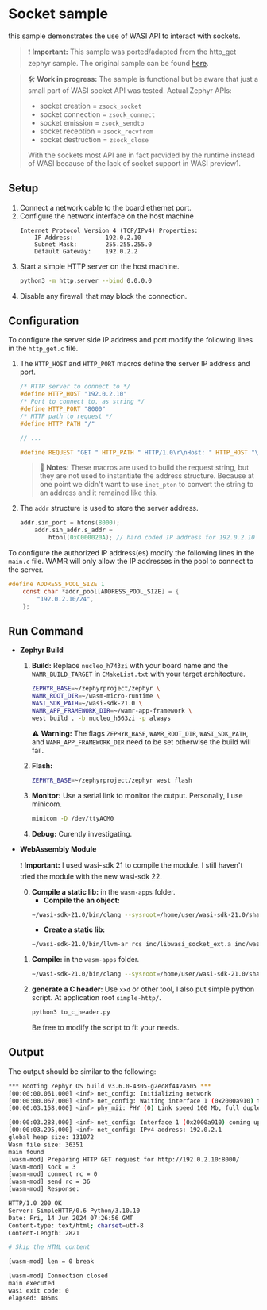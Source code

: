 # Socket sample 
this sample demonstrates the use of WASI API to interact with sockets.

> ❗ **Important:** This sample was ported/adapted from the http_get zephyr sample. The original sample can be found [here]( https://github.com/zephyrproject-rtos/zephyr/blob/main/samples/net/sockets/http_get/src/http_get.c).

> 🛠️ **Work in progress:** The sample is functional but be aware that just a small part of WASI socket API was tested.
> Actual Zephyr APIs: 
> * socket creation = `zsock_socket`
> * socket connection = `zsock_connect`
> * socket emission = `zsock_sendto`
> * socket reception = `zsock_recvfrom`
> * socket destruction = `zsock_close`
>
> With the sockets most API are in fact provided by the runtime instead of WASI because of the lack of socket support in WASI preview1.

## Setup
1. Connect a network cable to the board ethernet port.
2. Configure the network interface on the host machine
    ```
    Internet Protocol Version 4 (TCP/IPv4) Properties:
        IP Address:         192.0.2.10
        Subnet Mask:        255.255.255.0
        Default Gateway:    192.0.2.2
    ```
3. Start a simple HTTP server on the host machine.
    ```bash
    python3 -m http.server --bind 0.0.0.0
    ```
4. Disable any firewall that may block the connection.

## Configuration
To configure the server side IP address and port modify the following lines in the `http_get.c` file.

1. The `HTTP_HOST` and `HTTP_PORT` macros define the server IP address and port.
    ```c
    /* HTTP server to connect to */
    #define HTTP_HOST "192.0.2.10"
    /* Port to connect to, as string */
    #define HTTP_PORT "8000"
    /* HTTP path to request */
    #define HTTP_PATH "/"

    // ...

    #define REQUEST "GET " HTTP_PATH " HTTP/1.0\r\nHost: " HTTP_HOST "\r\n\r\n"
    ```
    > 📄 **Notes:** These macros are used to build the request string, but they are not used to instantiate the address structure. Because at one point we didn't want to use `inet_pton` to convert the string to an address and it remained like this.

2. The `addr` structure is used to store the server address.
    ```c
    addr.sin_port = htons(8000);
        addr.sin_addr.s_addr =
            htonl(0xC000020A); // hard coded IP address for 192.0.2.10
    ```

To configure the authorized IP address(es) modify the following lines in the `main.c` file. WAMR will only allow the IP addresses in the pool to connect to the server.
```c
#define ADDRESS_POOL_SIZE 1
    const char *addr_pool[ADDRESS_POOL_SIZE] = {
        "192.0.2.10/24",
    };
```
## Run Command
* **Zephyr Build**
    1. **Build:** Replace `nucleo_h743zi` with your board name and the `WAMR_BUILD_TARGET` in `CMakeList.txt` with your target architecture.
        ```bash
        ZEPHYR_BASE=~/zephyrproject/zephyr \
        WAMR_ROOT_DIR=~/wasm-micro-runtime \
        WASI_SDK_PATH=~/wasi-sdk-21.0 \
        WAMR_APP_FRAMEWORK_DIR=~/wamr-app-framework \
        west build . -b nucleo_h563zi -p always 
        ```
        ⚠️ **Warning:** The flags `ZEPHYR_BASE`, `WAMR_ROOT_DIR`, `WASI_SDK_PATH`, and `WAMR_APP_FRAMEWORK_DIR` need to be set otherwise the build will fail.

    2. **Flash:** 
        ```bash
        ZEPHYR_BASE=~/zephyrproject/zephyr west flash
        ```

    3. **Monitor:** Use a serial link to monitor the output. Personally, I use minicom.
        ```bash
        minicom -D /dev/ttyACM0
        ```

    4. **Debug:** Curently investigating.

* **WebAssembly Module**

    ❗ **Important:** I used wasi-sdk 21 to compile the module. I still haven't tried the module with the new wasi-sdk 22.

    0. **Compile a static lib:** in the `wasm-apps` folder. 
        * **Compile the an object:**
        ```bash
        ~/wasi-sdk-21.0/bin/clang --sysroot=/home/user/wasi-sdk-21.0/share/wasi-sysroot -Iinc/ -c inc/wasi_socket_ext.c -o inc/wasi_socket_ext.o
        ```
        * **Create a static lib:**
        ```bash
        ~/wasi-sdk-21.0/bin/llvm-ar rcs inc/libwasi_socket_ext.a inc/wasi_socket_ext.o
        ```
    1. **Compile:** in the `wasm-apps` folder. 
        ```bash
        ~/wasi-sdk-21.0/bin/clang --sysroot=/home/user/wasi-sdk-21.0/share/wasi-sysroot -Iinc/ -nodefaultlibs -o http_get.wasm http_get.c -lc -Linc/ -lwasi_socket_ext -z stack-size=8192 -Wl,--initial-memory=65536 -Wl,--export=__heap_base -Wl,--export=__data_end  -Wl,--allow-undefined
        ```
    2. **generate a C header:** Use `xxd` or other tool, I also put simple python script. At application root `simple-http/`.
        ```bash
        python3 to_c_header.py
        ```
        Be free to modify the script to fit your needs.

## Output
The output should be similar to the following:
```bash
*** Booting Zephyr OS build v3.6.0-4305-g2ec8f442a505 ***
[00:00:00.061,000] <inf> net_config: Initializing network
[00:00:00.067,000] <inf> net_config: Waiting interface 1 (0x2000a910) to be up...
[00:00:03.158,000] <inf> phy_mii: PHY (0) Link speed 100 Mb, full duplex

[00:00:03.288,000] <inf> net_config: Interface 1 (0x2000a910) coming up
[00:00:03.295,000] <inf> net_config: IPv4 address: 192.0.2.1
global heap size: 131072
Wasm file size: 36351
main found
[wasm-mod] Preparing HTTP GET request for http://192.0.2.10:8000/
[wasm-mod] sock = 3
[wasm-mod] connect rc = 0
[wasm-mod] send rc = 36
[wasm-mod] Response:

HTTP/1.0 200 OK
Server: SimpleHTTP/0.6 Python/3.10.10
Date: Fri, 14 Jun 2024 07:26:56 GMT
Content-type: text/html; charset=utf-8
Content-Length: 2821

# Skip the HTML content

[wasm-mod] len = 0 break

[wasm-mod] Connection closed
main executed
wasi exit code: 0
elapsed: 405ms
```